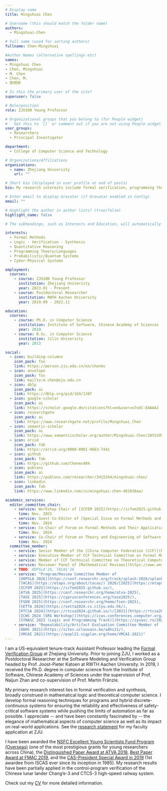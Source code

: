 ```yaml
---
# Display name
title: Mingshuai Chen

# Username (this should match the folder name)
authors:
  - Mingshuai-Chen

# Full name (used for sorting authors)
fullname: Chen-Mingshuai

#Author Names (alternative spellings etc)
names:
- Mingshuai Chen
- Chen, Mingshuai
- M. Chen
- Chen, M.
- 陈明帅

# Is this the primary user of the site?
superuser: false

# Role/position
role: ZJU100 Young Professor

# Organizational groups that you belong to (for People widget)
#   Set this to `[]` or comment out if you are not using People widget.
user_groups:
  - Researchers
  - Principal Investigator

department:
  - College of Computer Science and Technology

# Organizations/Affiliations
organizations:
  - name: Zhejiang University
    url: ""

# Short bio (displayed in user profile at end of posts)
bio: My research interests include formal verification, programming theory, and logical aspects of computer science.

# Enter email to display Gravatar (if Gravatar enabled in Config)
email: ""

# Highlight the author in author lists? (true/false)
highlight_name: false

# The subheadings, such as Interests and Education, will automatically translate depending on the language chosen in `config.yaml`. To customize the subheading text, see the Language page in the docs.

interests:
  - Formal Methods
  - Logic · Verification · Synthesis
  - Quantitative Reasoning
  - Programming Theory/Languages
  - Probabilistic/Quantum Systems
  - Cyber-Physical Systems

employment:
  courses:
    - course: ZJU100 Young Professor
      institution: Zhejiang University
      year: 2023.01 - Present
    - course: Postdoctoral Researcher
      institution: RWTH Aachen University
      year: 2019.09 - 2022.11

education:
  courses:
    - course: Ph.D. in Computer Science
      institution: Institute of Software, Chinese Academy of Sciences
      year: 2019
    - course: B.Sc. in Computer Science
      institution: Jilin University
      year: 2013

social:
  - icon: building-columns
    icon_pack: fas
    link: https://person.zju.edu.cn/en/chenms
  - icon: envelope
    icon_pack: fas
    link: mailto:m.chen@zju.edu.cn
  - icon: dblp
    icon_pack: ai
    link: https://dblp.org/pid/169/1207
  - icon: google-scholar
    icon_pack: ai
    link: https://scholar.google.de/citations?hl=en&user=n7odC-EAAAAJ
  - icon: researchgate
    icon_pack: ai
    link: https://www.researchgate.net/profile/Mingshuai_Chen
  - icon: semantic-scholar
    icon_pack: ai
    link: https://www.semanticscholar.org/author/Mingshuai-Chen/2855195
  - icon: orcid
    icon_pack: fab
    link: https://orcid.org/0000-0001-9663-7441
  - icon: github
    icon_pack: fab
    link: https://github.com/Chenms404
  - icon: publons
    icon_pack: ai
    link: https://publons.com/researcher/3415244/mingshuai-chen/
  - icon: linkedin
    icon_pack: fab
    link: https://www.linkedin.com/in/mingshuai-chen-481838aa/

academic_services:
  editor_committee_chair:
    - service: Workshop Chair of [ICFEM 2025](https://icfem2025.github.io/)
      time: Nov. 2025
    - service: Guest Co-Editor of [Special Issue on Formal Methods and Their Applications of Journal of Software](https://www.jos.org.cn/jos/news/view/20241211090050001)
      time: Nov. 2024
    - service: Co-Chair of Forum on Formal Methods and Their Applications at [ChinaSoft 2024](https://chinasoft.ccf.org.cn/)
      time: Nov. 2024
    - service: Co-Chair of Forum on Theory and Engineering of Software under Uncertainty at [ChinaSoft 2024](https://chinasoft.ccf.org.cn/)
      time: Nov. 2024
  committee_member:
    - service: Senior Member of the [China Computer Federation (CCF)](https://www.ccf.org.cn/en/)
    - service: Executive Member of CCF Technical Committee on Formal Methods
    - service: Member of CCF Technical Committee on Theoretical Computer Science
    - service: Reviewer Panel of [Mathematical Reviews](https://www.ams.org/publications/math-reviews/math-reviews)
    # TODO: OOPSLA'26, TACAS'26
    - service: "Program/Review Committee Member of
      [OOPSLA 2026](https://conf.researchr.org/track/splash-2026/splash-2026-research-papers),
      [TACAS](https://etaps.org/about/tacas/) 2026/[2025](https://etaps.org/2025/conferences/tacas/),
      [ICFEM 2025](https://icfem2025.github.io/),
      [ATVA 2025](https://conf.researchr.org/home/atva-2025),
      [TASE 2025](https://cyprusconferences.org/tase2025/),
      [FSEN 2025](https://conf.researchr.org/home/fsen-2025),
      [SETTA 2024](https://setta2024.cs.cityu.edu.hk/),
      [RTCSA 2024](https://rtcsa2024.github.io/)/[2021](https://rtcsa2021.github.io/),
      [ICWS 2024 (SRG Workshop)](https://icws.conferences.computer.org/2024/srg-workshop/),
      [SYNASC 2022 (Logic and Programming Track)](https://synasc.ro/2022/logic-and-programming/)"
    - service: "Repeatability/Artifact Evaluation Committee Member of
      [ADHS 2021](https://sites.uclouvain.be/adhs21/),
      [VMCAI 2021](https://popl21.sigplan.org/home/VMCAI-2021)"
---
```


I am a US-equivalent tenure-track Assistant Professor leading the [Formal Verification Group](/) at Zhejiang University. Prior to joining ZJU, I worked as a Postdoctoral Researcher at the Software Modeling and Verification Group headed by Prof. Joost-Pieter Katoen at RWTH Aachen University. In 2019, I received the Ph.D. degree in computer science from the Institute of Software, Chinese Academy of Sciences under the supervision of Prof. Naijun Zhan and co-supervision of Prof. Martin Fränzle.

My primary research interest lies in formal verification and synthesis, broadly construed in mathematical logic and theoretical computer science. I develop formal reasoning techniques for programs and hybrid discrete-continuous systems for ensuring the reliability and effectiveness of safety-critical software systems while pushing the limits of automation as far as possible. I appreciate -- and have been constantly fascinated by -- the elegance of mathematical aspects of computer science as well as its impact on real-world applications. See the [research statement](/files/Research%20Statement_Mingshuai%20Chen.pdf) for my faculty application at ZJU.

I have been awarded the [NSFC Excellent Young Scientists Fund Program (Overseas)](/news/23-10-13-grant-nsfc-excellent-young-scientist/) (one of the most prestigious grants for young researchers across China), the [Distinguished Paper Award at ATVA 2018](/publication/chen-atva2018/), [Best Paper Award at FMAC 2019](/publication/an-tacas2020/), and the [CAS-President Special Award in 2019](/publication/chen-thesis2019/) (1st awardee from ISCAS ever since its inception in 1985). My research results have been partially applied in the control-program verification of the Chinese lunar lander Chang’e-3 and CTCS-3 high-speed railway system.

<i class="fa-solid fa-download"></i> Check out my [CV](/files/CV_Mingshuai%20Chen.pdf) for more detailed information.
